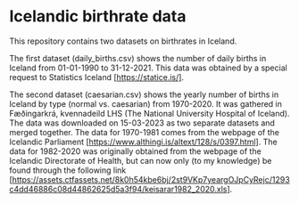 # Icelandic birthrate data

This repository contains two datasets on birthrates in Iceland.

The first dataset (daily_births.csv) shows the number of daily births in Iceland from 01-01-1990 to 31-12-2021. 
This data was obtained by a special request to Statistics Iceland [https://statice.is/].

The second dataset (caesarian.csv) shows the yearly number of births in Iceland by type (normal vs. caesarian) from 1970-2020.
It was gathered in Fæðingarkrá, kvennadeild LHS (The National University Hospital of Iceland).
The data was downloaded on 15-03-2023 as two separate datasets and merged together. 
The data for 1970-1981 comes from the webpage of the Icelandic Parliament [https://www.althingi.is/altext/128/s/0397.html].
The data for 1982-2020 was originally obtained from the webpage of the Icelandic Directorate of Health, but can now only (to my knowledge) be found through the following link [https://assets.ctfassets.net/8k0h54kbe6bj/2st9VKp7yeargOJpCyRejc/1293c4dd46886c08d44862625d5a3f94/keisarar1982_2020.xls].
